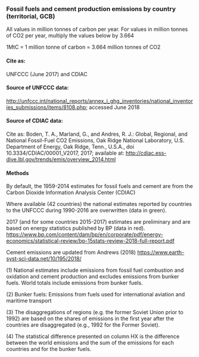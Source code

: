 ###  Fossil fuels and cement production emissions by country (territorial, GCB)

All values in million tonnes of carbon per year. For values in million tonnes of CO2 per year, multiply the values below by 3.664

1MtC = 1 million tonne of carbon = 3.664 million tonnes of CO2

#### Cite as:

UNFCCC (June 2017) and CDIAC

#### Source of UNFCCC data:
http://unfccc.int/national_reports/annex_i_ghg_inventories/national_inventories_submissions/items/8108.php; accessed June 2018

#### Source of CDIAC data:
Cite as: Boden, T. A., Marland, G., and Andres, R. J.: Global, Regional, and National Fossil-Fuel CO2 Emissions, Oak Ridge National Laboratory, U.S. Department of Energy, Oak Ridge, Tenn., U.S.A., doi 10.3334/CDIAC/00001_V2017, 2017; available at: http://cdiac.ess-dive.lbl.gov/trends/emis/overview_2014.html

#### Methods

By default, the 1959-2014 estimates for fossil fuels and cement are from the Carbon Dioxide Information Analysis Center (CDIAC)

Where available (42 countries) the national estimates reported by countries to the UNFCCC during 1990-2016 are overwritten (data in green).

2017 (and for some countries 2015-2017) estimates are preliminary and are based on energy statistics published by BP (data in red). https://www.bp.com/content/dam/bp/en/corporate/pdf/energy-economics/statistical-review/bp-15stats-review-2018-full-report.pdf

Cement emissions are updated from Andrews (2018) https://www.earth-syst-sci-data.net/10/195/2018/

(1) National estimates include emissions from fossil fuel combustion and oxidation and cement production and excludes emissions from bunker fuels. World totals include emissions from bunker fuels.

(2) Bunker fuels: Emissions from fuels used for international aviation and maritime transport

(3) The disaggregations of regions (e.g. the former Soviet Union prior to 1992) are based on the shares of emissions in the first year after the countries are disaggregated (e.g., 1992 for the Former Soviet).

(4) The statistical difference presented on column HX is the difference between the world emissions and the sum of the emissions for each countries and for the bunker fuels.
